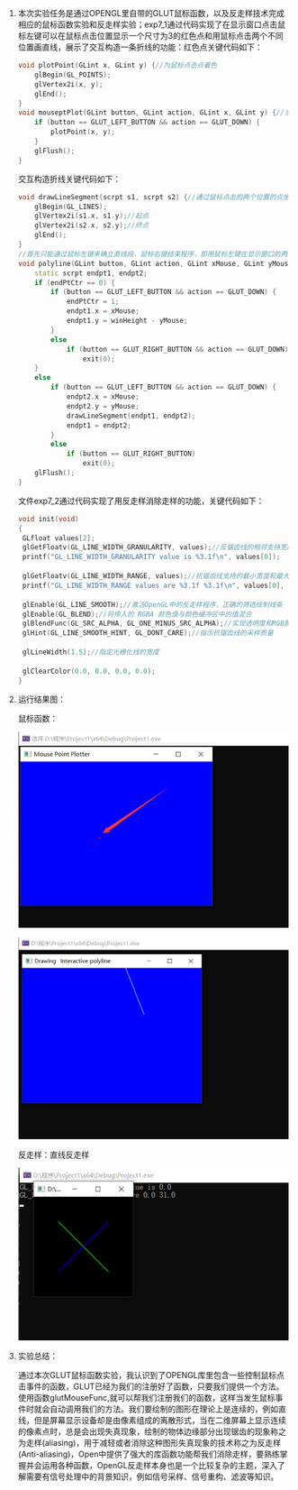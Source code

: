 1. 本次实验任务是通过OPENGL里自带的GLUT鼠标函数，以及反走样技术完成相应的鼠标函数实验和反走样实验；exp7_1通过代码实现了在显示窗口点击鼠标左键可以在鼠标点击位置显示一个尺寸为3的红色点和用鼠标点击两个不同位置画直线，展示了交互构造一条折线的功能：红色点关键代码如下：

   ```C++
   void plotPoint(GLint x, GLint y) {//为鼠标点击点着色
       glBegin(GL_POINTS);
       glVertex2i(x, y);
       glEnd();
   }
   void mouseptPlot(GLint button, GLint action, GLint x, GLint y) {//当鼠标点击为左键并且处于按下状态调用函数
       if (button == GLUT_LEFT_BUTTON && action == GLUT_DOWN) {
           plotPoint(x, y);
       }
       glFlush();
   }
   ```

   交互构造折线关键代码如下：

   ```C++
   void drawLineSegment(scrpt s1, scrpt s2) {//通过鼠标点击的两个位置的点坐标来确定直线段
       glBegin(GL_LINES);
       glVertex2i(s1.x, s1.y);//起点
       glVertex2i(s2.x, s2.y);//终点
       glEnd();
   }
   //首先只能通过鼠标左键来确立直线段，鼠标右键结束程序，即用鼠标左键在显示窗口的两个位置画出直线段，之后可以可以选择新的位置来和上一个点确立新的直线段
   void polyline(GLint button, GLint action, GLint xMouse, GLint yMouse) {
       static scrpt endpt1, endpt2;
       if (endPtCtr == 0) {
           if (button == GLUT_LEFT_BUTTON && action == GLUT_DOWN) {
               endPtCtr = 1;
               endpt1.x = xMouse;
               endpt1.y = winHeight - yMouse;
           }
           else
               if (button == GLUT_RIGHT_BUTTON && action == GLUT_DOWN)
                   exit(0);
       }
       else
           if (button == GLUT_LEFT_BUTTON && action == GLUT_DOWN) {
               endpt2.x = xMouse;
               endpt2.y = yMouse;
               drawLineSegment(endpt1, endpt2);
               endpt1 = endpt2;
           }
           else
               if (button == GLUT_RIGHT_BUTTON)
                   exit(0);
       glFlush();
   }
   ```

   文件exp7_2通过代码实现了用反走样消除走样的功能，关键代码如下：

   ```C++
   void init(void)
   {
   	GLfloat values[2];
   	glGetFloatv(GL_LINE_WIDTH_GRANULARITY, values);//反锯齿线的相邻支持宽度之间的宽度差
   	printf("GL_LINE_WIDTH_GRANULARITY value is %3.1f\n", values[0]);
   
   	glGetFloatv(GL_LINE_WIDTH_RANGE, values);//抗锯齿线支持的最小宽度和最大宽度
   	printf("GL_LINE_WIDTH_RANGE values are %3.1f %3.1f\n", values[0], values[1]);
   
   	glEnable(GL_LINE_SMOOTH);//激活OpenGL中的反走样程序，正确的筛选绘制线条
   	glEnable(GL_BLEND);//将传入的 RGBA 颜色值与颜色缓冲区中的值混合
   	glBlendFunc(GL_SRC_ALPHA, GL_ONE_MINUS_SRC_ALPHA);//实现透明度和RGB颜色值
   	glHint(GL_LINE_SMOOTH_HINT, GL_DONT_CARE);//指示抗锯齿线的采样质量
   
   	glLineWidth(1.5);//指定光栅化线的宽度
   
   	glClearColor(0.0, 0.0, 0.0, 0.0);
   }
   ```

2. 运行结果图：

   鼠标函数：

   ![image-20220605103120890](RADEME.assets/image-20220605103120890.png)

   ![image-20220605103132057](RADEME.assets/image-20220605103132057.png)

   反走样：直线反走样

   ![image-20220605103200447](RADEME.assets/image-20220605103200447.png)

3. 实验总结：

   通过本次GLUT鼠标函数实验，我认识到了OPENGL库里包含一些控制鼠标点击事件的函数，GLUT已经为我们的注册好了函数，只要我们提供一个方法。使用函数glutMouseFunc,就可以帮我们注册我们的函数，这样当发生鼠标事件时就会自动调用我们的方法。我们要绘制的图形在理论上是连续的，例如直线，但是屏幕显示设备却是由像素组成的离散形式，当在二维屏幕上显示连续的像素点时，总是会出现失真现象，绘制的物体边缘部分出现锯齿的现象称之为走样(aliasing)，用于减轻或者消除这种图形失真现象的技术称之为反走样(Anti-aliasing)，Open中提供了强大的库函数功能帮我们消除走样，要熟练掌握并会运用各种函数，OpenGL反走样本身也是一个比较复杂的主题，深入了解需要有信号处理中的背景知识，例如信号采样、信号重构、滤波等知识。